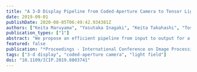```yaml
---
title: "A 3-D Display Pipeline from Coded-Aperture Camera to Tensor Light-Field Display Through CNN"
date: 2019-09-01
publishDate: 2020-08-05T06:49:42.934381Z
authors: ["Keita Maruyama", "Yasutaka Inagaki", "Keita Takahashi", "Toshiaki Fujii", "Hajime Nagahara"]
publication_types: ["1"]
abstract: "We propose an efficient pipeline from input to output for a tensor light-field display. Conventionally, a dense light field (i.e., tens of images taken with narrow viewpoint intervals) is required as an input in such displays. However, obtaining dense light fields is a challenging task for real scenes. To make the acquisition process more efficient, we adopted a coded-aperture camera as an input device, which is suitable for acquiring dense light fields in a compressive manner. Moreover, we modeled the entire process from acquisition to display using a convolutional neural network. As a result of training the network on a massive light field data, we can reproduce the whole light field on the display from only a few images taken with the camera. Both simulative and real experiments were conducted to show the effectiveness of our method."
featured: false
publication: "*Proceedings - International Conference on Image Processing, ICIP*"
tags: ["3-d display", "coded-aperture camera", "light field"]
doi: "10.1109/ICIP.2019.8803741"
---
```


